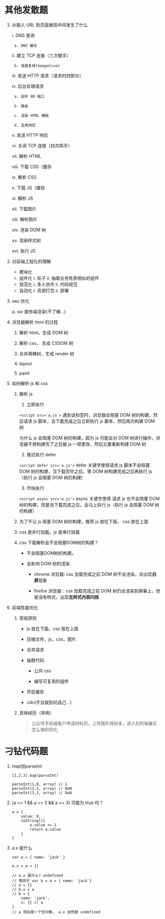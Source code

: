 # 其他发散题

1. 从输入 URL 到页面展现中间发生了什么

    i. DNS 查询 
        
        a. DNS 缓存

    ii. 建立 TCP 连接（三次握手）
    
        b. 连接复用(keepalive)

    iii. 发送 HTTP 请求（请求的四部分）

    iv. 后台处理请求

        a. 监听 80 端口

        b. 路由

        c. 渲染 HTML 模板

        d. 生成响应

    v. 发送 HTTP 响应

    vi. 关闭 TCP 连接（四次挥手）

    vii. 解析 HTML

    viii. 下载 CSS（缓存
    
    ix. 解析 CSS

    x. 下载 JS（缓存
    
    xi. 解析 JS
    
    xii. 下载图片
    
    xiii. 解析图片
    
    xiv. 渲染 DOM 树
    
    xv. 渲染样式树
    
    xvi. 执行 JS

2. 对前端工程化的理解

    - 模块化
    - 组件化
        i. 轮子
        ii. 抽取业务性质相似的组件
    - 规范化
        i. 多人协作
        ii. 代码规范
    - 自动化
        i. 资源打包
        ii. 部署

3. seo 优化

    a. ssr 服务端渲染(不了解...)

4. 浏览器解析 html 的过程

    1. 解析 html，生成 DOM 树

    2. 解析 css， 生成 CSSOM 树

    3. 合并两棵树，生成 render 树

    4. layout

    5. paint
    
5. 如何解析 js 和 css 

    1. 解析 js

        1. 立即执行
        
        `<script src='a.js'>` 遇到该标签时，浏览器会阻塞 DOM 树的构建，然后请求 js 脚本，当下载完成之后立即执行 js 脚本，然后再次构建 DOM 树

        为什么 js 会阻塞 DOM 树的构建，因为 js 可能会对 DOM 树进行操作，浏览器不想构建完了之后被 js 一顿更改，然后又要重新构建 DOM 树

        2. 推迟执行 defer
        
        `<script defer src='a.js'>` defer 关键字使得请求 js 脚本不会阻塞 DOM 树的构建，当下载完毕之后，等 DOM 树构建完成之后再执行 js（执行 js 会阻塞 DOM 树的构建）

        3. 尽快执行

        `<script async src='a.js'>` async 关键字使得 请求 js 也不会阻塞 DOM 树的构建，但是当下载完成之后，会马上执行 js（执行 js 会阻塞 DOM 树的构建）

    0. 为了不让 js 阻塞 DOM 树的构建，推荐 js 放在下面， css 放在上面

    1. css 是并行加载，js 是串行加载

    3. css 下载解析会不会阻塞DOM树的构建？
        
        - 不会阻塞DOM树的构建。
        
        - 会影响 DOM 树的渲染

            - chrome 浏览器: css 加载完成之前 DOM 树不会渲染，会出现**白屏**现象

            - firefox 浏览器：css 加载完成之前 DOM 树仍会渲染到屏幕上，但是没有样式，出现**无样式内容闪烁**

6. 前端性能优化

    1. 常规原则

        - js 放在下面，css 放在上面

        - 压缩文件，js，css，图片

        - 合并请求

        - 抽取代码

            - 公共 css

            - 编写可复用的组件

        - 开启缓存

        - cdn(不会就别坑自己...)

    2. 具体经历（举例）

        > 公众号手机端客户申请材料页，上传图片特别多，进入的时候展示怎么做的优化

# 刁钻代码题

1. map加parseInt

    ```
    [1,2,3].map(parseInt)

    parseInt(1,0, array) // 1
    parseInt(2,1, array) // NaN
    parseInt(3,2, array) // NaN
    ```

2. (a == 1 && a == 2 && a == 3) 可能为 true 吗？

    ```
    a = {
        value: 0,
        toString(){
            a.value += 1
            return a.value 
        }
    }
    ```
3. a.x 是什么

    ```
    var a = { name: 'jack' }

    a.x = a = {}

    // a.x 是什么? undefined
    // 等同于 var b = a = { name: 'jack'}
    // a = {}
    // b.x = a
    // b = {
        name: 'jack',
        x: {} // a
    }
    // a 现在是一个空对象， a.x 自然是 undefined
    ```